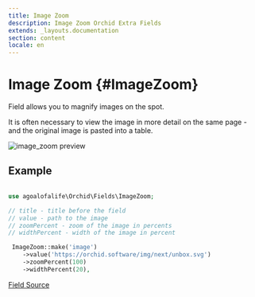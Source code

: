 ```yaml
---
title: Image Zoom
description: Image Zoom Orchid Extra Fields
extends: _layouts.documentation
section: content
locale: en
---
```


# Image Zoom {#ImageZoom}
Field allows you to magnify images on the spot.

It is often necessary to view the image in more detail on the same page - and the original image is pasted into a table.

<img class="block m-auto" src="/assets/fields/image_zoom/image_zoom.gif" alt="image_zoom preview" />


## Example

```php

use agoalofalife\Orchid\Fields\ImageZoom;

// title - title before the field
// value - path to the image
// zoomPercent - zoom of the image in percents
// widthPercent - width of the image in percent

 ImageZoom::make('image')
    ->value('https://orchid.software/img/next/unbox.svg')
    ->zoomPercent(100)
    ->widthPercent(20),
```



[Field Source](https://github.com/kingdido999/zooming) 
